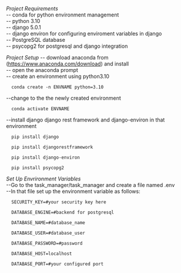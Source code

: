 *Project Requirements*  
  -- conda for python environment management  
  -- python 3.10  
  -- django 5.0.1  
  -- django environ for configuring enviroment variables in django  
  -- PostgreSQL database  
  -- psycopg2 for postgresql and django integration  


*Project Setup*
  -- download anaconda from (https://www.anaconda.com/download)  and install  
  -- open the anaconda prompt  
  -- create an environment using python3.10  
  
  ```
    conda create -n ENVNAME python=3.10  
  ```  
  --change to the the newly created environment    
  ```  
    conda activate ENVNAME    
  ```  
  --install django django rest framework and django-environ in that environment      
  ```  
    pip install django    
  ```    
  ```  
    pip install djangorestframework  
  ```  
  ```   
    pip install django-environ  
  ```
  ```
    pip install psycopg2    
  ```  
  
    
  *Set Up Envrironment Variables*   
   --Go to the task_manager/task_manager and create a file named .env  
   --In that file set up the environment variable as follows:  
    
  ```
    SECURITY_KEY=#your security key here 
  ```  
  ```  
    DATABASE_ENGINE=#backend for postgresql  
  ```  
  ```  
    DATABASE_NAME=#database_name  
  ```  
  ```
    DATABASE_USER=#database_user  
  ```  
  ```  
    DATABASE_PASSWORD=#password     
  ```  
  ```  
    DATABASE_HOST=localhost  
  ```
  ```  
    DATABASE_PORT=#your configured port
  ```   






